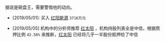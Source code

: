 据说是砸盘王，需要警惕他的动向。

- [2019/05/01]: 买入 [红阳能源]() ```3716万元```

- [2019/05/05] 机构中的分析师推荐 [红太阳]() ，机构持股列表全是中信，根据质押比例 ```42.58%``` 来推断，[红太阳]() 已经将几乎一半股份抵押给了中信